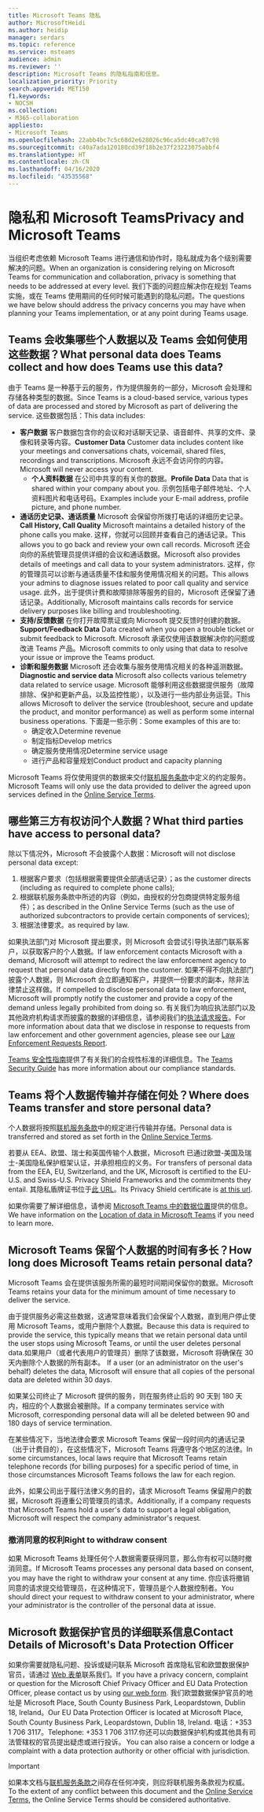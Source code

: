 ```yaml
---
title: Microsoft Teams 隐私
author: MicrosoftHeidi
ms.author: heidip
manager: serdars
ms.topic: reference
ms.service: msteams
audience: admin
ms.reviewer: ''
description: Microsoft Teams 的隐私指南和信息。
localization_priority: Priority
search.appverid: MET150
f1.keywords:
- NOCSH
ms.collection:
- M365-collaboration
appliesto:
- Microsoft Teams
ms.openlocfilehash: 22abb4bc7c5c68d2e628026c96ca5dc40ca87c98
ms.sourcegitcommit: c40a7ada120180cd39f18b2e37f23223075abbf4
ms.translationtype: HT
ms.contentlocale: zh-CN
ms.lasthandoff: 04/16/2020
ms.locfileid: "43535568"
---
```

# <a name="privacy-and-microsoft-teams"></a><span data-ttu-id="d7dec-103">隐私和 Microsoft Teams</span><span class="sxs-lookup"><span data-stu-id="d7dec-103">Privacy and Microsoft Teams</span></span>

<span data-ttu-id="d7dec-104">当组织考虑依赖 Microsoft Teams 进行通信和协作时，隐私就成为各个级别需要解决的问题。</span><span class="sxs-lookup"><span data-stu-id="d7dec-104">When an organization is considering relying on Microsoft Teams for communication and collaboration, privacy is something that needs to be addressed at every level.</span></span> <span data-ttu-id="d7dec-105">我们下面的问题应解决你在规划 Teams 实施，或在 Teams 使用期间的任何时候可能遇到的隐私问题。</span><span class="sxs-lookup"><span data-stu-id="d7dec-105">The questions we have below should address the privacy concerns you may have when planning your Teams implementation, or at any point during Teams usage.</span></span>

## <a name="what-personal-data-does-teams-collect-and-how-does-teams-use-this-data"></a><span data-ttu-id="d7dec-106">Teams 会收集哪些个人数据以及 Teams 会如何使用这些数据？</span><span class="sxs-lookup"><span data-stu-id="d7dec-106">What personal data does Teams collect and how does Teams use this data?</span></span>

<span data-ttu-id="d7dec-107">由于 Teams 是一种基于云的服务，作为提供服务的一部分，Microsoft 会处理和存储各种类型的数据。</span><span class="sxs-lookup"><span data-stu-id="d7dec-107">Since Teams is a cloud-based service, various types of data are processed and stored by Microsoft as part of delivering the service.</span></span> <span data-ttu-id="d7dec-108">这些数据包括：</span><span class="sxs-lookup"><span data-stu-id="d7dec-108">This data includes:</span></span>

- <span data-ttu-id="d7dec-109">**客户数据** 客户数据包含你的会议和对话聊天记录、语音邮件、共享的文件、录像和转录等内容。</span><span class="sxs-lookup"><span data-stu-id="d7dec-109">**Customer Data** Customer data includes content like your meetings and conversations chats, voicemail, shared files, recordings and transcriptions.</span></span> <span data-ttu-id="d7dec-110">Microsoft 永远不会访问你的内容。</span><span class="sxs-lookup"><span data-stu-id="d7dec-110">Microsoft will never access your content.</span></span>
  - <span data-ttu-id="d7dec-111">**个人资料数据** 在公司中共享的有关你的数据。</span><span class="sxs-lookup"><span data-stu-id="d7dec-111">**Profile Data** Data that is shared within your company about you.</span></span> <span data-ttu-id="d7dec-112">示例包括电子邮件地址、个人资料图片和电话号码。</span><span class="sxs-lookup"><span data-stu-id="d7dec-112">Examples include your E-mail address, profile picture, and phone number.</span></span>
- <span data-ttu-id="d7dec-113">**通话历史记录、通话质量** Microsoft 会保留你所拨打电话的详细历史记录。</span><span class="sxs-lookup"><span data-stu-id="d7dec-113">**Call History, Call Quality** Microsoft maintains a detailed history of the phone calls you make.</span></span> <span data-ttu-id="d7dec-114">这样，你就可以回顾并查看自己的通话记录。</span><span class="sxs-lookup"><span data-stu-id="d7dec-114">This allows you to go back and review your own call records.</span></span> <span data-ttu-id="d7dec-115">Microsoft 还会向你的系统管理员提供详细的会议和通话数据。</span><span class="sxs-lookup"><span data-stu-id="d7dec-115">Microsoft also provides details of meetings and call data to your system administrators.</span></span> <span data-ttu-id="d7dec-116">这样，你的管理员可以诊断与通话质量不佳和服务使用情况相关的问题。</span><span class="sxs-lookup"><span data-stu-id="d7dec-116">This allows your admins to diagnose issues related to poor call quality and service usage.</span></span> <span data-ttu-id="d7dec-117">此外，出于提供计费和故障排除等服务的目的，Microsoft 还保留了通话记录。</span><span class="sxs-lookup"><span data-stu-id="d7dec-117">Additionally, Microsoft maintains calls records for service delivery purposes like billing and troubleshooting.</span></span>
- <span data-ttu-id="d7dec-118">**支持/反馈数据** 在你打开故障票证或向 Microsoft 提交反馈时创建的数据。</span><span class="sxs-lookup"><span data-stu-id="d7dec-118">**Support/Feedback Data** Data created when you open a trouble ticket or submit feedback to Microsoft.</span></span> <span data-ttu-id="d7dec-119">Microsoft 承诺仅使用该数据解决你的问题或改进 Teams 产品。</span><span class="sxs-lookup"><span data-stu-id="d7dec-119">Microsoft commits to only using that data to resolve your issue or improve the Teams product.</span></span>
- <span data-ttu-id="d7dec-120">**诊断和服务数据** Microsoft 还会收集与服务使用情况相关的各种遥测数据。</span><span class="sxs-lookup"><span data-stu-id="d7dec-120">**Diagnostic and service data** Microsoft also collects various telemetry data related to service usage.</span></span> <span data-ttu-id="d7dec-121">Microsoft 能够利用这些数据提供服务（故障排除、保护和更新产品，以及监控性能），以及进行一些内部业务运营。</span><span class="sxs-lookup"><span data-stu-id="d7dec-121">This allows Microsoft to deliver the service (troubleshoot, secure and update the product, and monitor performance) as well as perform some internal business operations.</span></span> <span data-ttu-id="d7dec-122">下面是一些示例：</span><span class="sxs-lookup"><span data-stu-id="d7dec-122">Some examples of this are to:</span></span>
  - <span data-ttu-id="d7dec-123">确定收入</span><span class="sxs-lookup"><span data-stu-id="d7dec-123">Determine revenue</span></span>
  - <span data-ttu-id="d7dec-124">制定指标</span><span class="sxs-lookup"><span data-stu-id="d7dec-124">Develop metrics</span></span>
  - <span data-ttu-id="d7dec-125">确定服务使用情况</span><span class="sxs-lookup"><span data-stu-id="d7dec-125">Determine service usage</span></span>
  - <span data-ttu-id="d7dec-126">进行产品和容量规划</span><span class="sxs-lookup"><span data-stu-id="d7dec-126">Conduct product and capacity planning</span></span>

<span data-ttu-id="d7dec-127">Microsoft Teams 将仅使用提供的数据来交付[联机服务条款](https://go.microsoft.com/fwlink/p/?linkid=2050263)中定义的约定服务。</span><span class="sxs-lookup"><span data-stu-id="d7dec-127">Microsoft Teams will only use the data provided to deliver the agreed upon services defined in the [Online Service Terms](https://go.microsoft.com/fwlink/p/?linkid=2050263).</span></span>

## <a name="what-third-parties-have-access-to-personal-data"></a><span data-ttu-id="d7dec-128">哪些第三方有权访问个人数据？</span><span class="sxs-lookup"><span data-stu-id="d7dec-128">What third parties have access to personal data?</span></span>

<span data-ttu-id="d7dec-129">除以下情况外，Microsoft 不会披露个人数据：</span><span class="sxs-lookup"><span data-stu-id="d7dec-129">Microsoft will not disclose personal data except:</span></span>

1. <span data-ttu-id="d7dec-130">根据客户要求（包括根据需要提供全部通话记录）；</span><span class="sxs-lookup"><span data-stu-id="d7dec-130">as the customer directs (including as required to complete phone calls);</span></span>
1. <span data-ttu-id="d7dec-131">根据联机服务条款中所述的内容（例如，由授权的分包商提供特定服务组件）；</span><span class="sxs-lookup"><span data-stu-id="d7dec-131">as described in the Online Service Terms (such as the use of authorized subcontractors to provide certain components of services);</span></span>
1. <span data-ttu-id="d7dec-132">根据法律要求。</span><span class="sxs-lookup"><span data-stu-id="d7dec-132">as required by law.</span></span>

<span data-ttu-id="d7dec-133">如果执法部门对 Microsoft 提出要求，则 Microsoft 会尝试引导执法部门联系客户，以获取客户的个人数据。</span><span class="sxs-lookup"><span data-stu-id="d7dec-133">If law enforcement contacts Microsoft with a demand, Microsoft will attempt to redirect the law enforcement agency to request that personal data directly from the customer.</span></span> <span data-ttu-id="d7dec-134">如果不得不向执法部门披露个人数据，则 Microsoft 会立即通知客户，并提供一份要求的副本，除非法律禁止这样做。</span><span class="sxs-lookup"><span data-stu-id="d7dec-134">If compelled to disclose personal data to law enforcement, Microsoft will promptly notify the customer and provide a copy of the demand unless legally prohibited from doing so.</span></span> <span data-ttu-id="d7dec-135">有关我们为响应执法部门以及其他政府机构请求而披露的数据的详细信息，请参阅我们的[执法请求报告](https://www.microsoft.com/about/corporate-responsibility/lerr/)。</span><span class="sxs-lookup"><span data-stu-id="d7dec-135">For more information about data that we disclose in response to requests from law enforcement and other government agencies, please see our [Law Enforcement Requests Report](https://www.microsoft.com/about/corporate-responsibility/lerr/).</span></span>

<span data-ttu-id="d7dec-136">[Teams 安全性指南](https://docs.microsoft.com/microsoftteams/security-compliance-overview#compliance-standards)提供了有关我们的合规性标准的详细信息。</span><span class="sxs-lookup"><span data-stu-id="d7dec-136">The [Teams Security Guide](https://docs.microsoft.com/microsoftteams/security-compliance-overview#compliance-standards) has more information about our compliance standards.</span></span>

## <a name="where-does-teams-transfer-and-store-personal-data"></a><span data-ttu-id="d7dec-137">Teams 将个人数据传输并存储在何处？</span><span class="sxs-lookup"><span data-stu-id="d7dec-137">Where does Teams transfer and store personal data?</span></span>

<span data-ttu-id="d7dec-138">个人数据将按照[联机服务条款](https://go.microsoft.com/fwlink/p/?linkid=2050263)中的规定进行传输并存储。</span><span class="sxs-lookup"><span data-stu-id="d7dec-138">Personal data is transferred and stored as set forth in the [Online Service Terms](https://go.microsoft.com/fwlink/p/?linkid=2050263).</span></span>

<span data-ttu-id="d7dec-139">若要从 EEA、欧盟、瑞士和英国传输个人数据，Microsoft 已通过欧盟-美国及瑞士-美国隐私保护框架认证，并承担相应的义务。</span><span class="sxs-lookup"><span data-stu-id="d7dec-139">For transfers of personal data from the EEA, EU, Switzerland, and the UK, Microsoft is certified to the EU-U.S. and Swiss-U.S. Privacy Shield Frameworks and the commitments they entail.</span></span> <span data-ttu-id="d7dec-140">其隐私盾牌证书位于[此 URL](https://www.privacyshield.gov/participant?id=a2zt0000000KzNaAAK&status=Active)。</span><span class="sxs-lookup"><span data-stu-id="d7dec-140">Its Privacy Shield certificate is [at this url](https://www.privacyshield.gov/participant?id=a2zt0000000KzNaAAK&status=Active).</span></span>

<span data-ttu-id="d7dec-141">如果你需要了解详细信息，请参阅 [Microsoft Teams 中的数据位置](location-of-data-in-teams.md)提供的信息。</span><span class="sxs-lookup"><span data-stu-id="d7dec-141">We have information on the [Location of data in Microsoft Teams](location-of-data-in-teams.md) if you need to learn more.</span></span>

## <a name="how-long-does-microsoft-teams-retain-personal-data"></a><span data-ttu-id="d7dec-142">Microsoft Teams 保留个人数据的时间有多长？</span><span class="sxs-lookup"><span data-stu-id="d7dec-142">How long does Microsoft Teams retain personal data?</span></span>

<span data-ttu-id="d7dec-143">Microsoft Teams 会在提供该服务所需的最短时间期间保留你的数据。</span><span class="sxs-lookup"><span data-stu-id="d7dec-143">Microsoft Teams retains your data for the minimum amount of time necessary to deliver the service.</span></span>

<span data-ttu-id="d7dec-144">由于提供服务必需这些数据，这通常意味着我们会保留个人数据，直到用户停止使用 Microsoft Teams，或用户删除个人数据。</span><span class="sxs-lookup"><span data-stu-id="d7dec-144">Because this data is required to provide the service, this typically means that we retain personal data until the user stops using Microsoft Teams, or until the user deletes personal data.</span></span><span data-ttu-id="d7dec-145">如果用户（或者代表用户的管理员）删除了该数据，Microsoft 将确保在 30 天内删除个人数据的所有副本。</span><span class="sxs-lookup"><span data-stu-id="d7dec-145">  If a user (or an administrator on the user's behalf) deletes the data, Microsoft will ensure that all copies of the personal data are deleted within 30 days.</span></span>

<span data-ttu-id="d7dec-146">如果某公司终止了 Microsoft 提供的服务，则在服务终止后的 90 天到 180 天内，相应的个人数据会被删除。</span><span class="sxs-lookup"><span data-stu-id="d7dec-146">If a company terminates service with Microsoft, corresponding personal data will all be deleted between 90 and 180 days of service termination.</span></span>

<span data-ttu-id="d7dec-147">在某些情况下，当地法律会要求 Microsoft Teams 保留一段时间内的通话记录（出于计费目的），在这些情况下，Microsoft Teams 将遵守各个地区的法律。</span><span class="sxs-lookup"><span data-stu-id="d7dec-147">In some circumstances, local laws require that Microsoft Teams retain telephone records (for billing purposes) for a specific period of time, in those circumstances Microsoft Teams follows the law for each region.</span></span>

<span data-ttu-id="d7dec-148">此外，如果公司出于履行法律义务的目的，请求 Microsoft Teams 保留用户的数据，Microsoft 将遵重公司管理员的请求。</span><span class="sxs-lookup"><span data-stu-id="d7dec-148">Additionally, if a company requests that Microsoft Teams hold a user's data to support a legal obligation, Microsoft will respect the company administrator's request.</span></span>

### <a name="right-to-withdraw-consent"></a><span data-ttu-id="d7dec-149">撤消同意的权利</span><span class="sxs-lookup"><span data-stu-id="d7dec-149">Right to withdraw consent</span></span>

<span data-ttu-id="d7dec-150">如果 Microsoft Teams 处理任何个人数据需要获得同意，那么你有权可以随时撤消同意。</span><span class="sxs-lookup"><span data-stu-id="d7dec-150">If Microsoft Teams processes any personal data based on consent, you may have the right to withdraw your consent at any time.</span></span> <span data-ttu-id="d7dec-151">你应该将撤销同意的请求提交给管理员，在这种情况下，管理员是个人数据控制者。</span><span class="sxs-lookup"><span data-stu-id="d7dec-151">You should direct your request to withdraw consent to your administrator, where your administrator is the controller of the personal data at issue.</span></span>

## <a name="contact-details-of-microsofts-data-protection-officer"></a><span data-ttu-id="d7dec-152">Microsoft 数据保护官员的详细联系信息</span><span class="sxs-lookup"><span data-stu-id="d7dec-152">Contact Details of Microsoft's Data Protection Officer</span></span>

<span data-ttu-id="d7dec-153">如果你需要就隐私问题、投诉或疑问联系 Microsoft 首席隐私官和欧盟数据保护官员，请通过 [Web 表单](https://go.microsoft.com/fwlink/?LinkId=321116)联系我们。</span><span class="sxs-lookup"><span data-stu-id="d7dec-153">If you have a privacy concern, complaint or question for the Microsoft Chief Privacy Officer and EU Data Protection Officer, please contact us by using [our web form](https://go.microsoft.com/fwlink/?LinkId=321116).</span></span> <span data-ttu-id="d7dec-154">我们欧盟数据保护官员的地址是 Microsoft Place, South County Business Park, Leopardstown, Dublin 18, Ireland。</span><span class="sxs-lookup"><span data-stu-id="d7dec-154">Our EU Data Protection Officer is located at Microsoft Place, South County Business Park, Leopardstown, Dublin 18, Ireland.</span></span> <span data-ttu-id="d7dec-155">电话：+353 1 706 3117。</span><span class="sxs-lookup"><span data-stu-id="d7dec-155">Telephone: +353 1 706 3117.</span></span><span data-ttu-id="d7dec-156">你还可以向数据保护机构或其他具有司法管辖权的官员提出疑虑或进行投诉。</span><span class="sxs-lookup"><span data-stu-id="d7dec-156"> You can also raise a concern or lodge a complaint with a data protection authority or other official with jurisdiction.</span></span>

> [!IMPORTANT]
> <span data-ttu-id="d7dec-157">如果本文档与[联机服务条款](https://go.microsoft.com/fwlink/p/?linkid=2050263)之间存在任何冲突，则应将联机服务条款视为权威。</span><span class="sxs-lookup"><span data-stu-id="d7dec-157">To the extent of any conflict between this document and the [Online Service Terms](https://go.microsoft.com/fwlink/p/?linkid=2050263), the Online Service Terms should be considered authoritative.</span></span>
